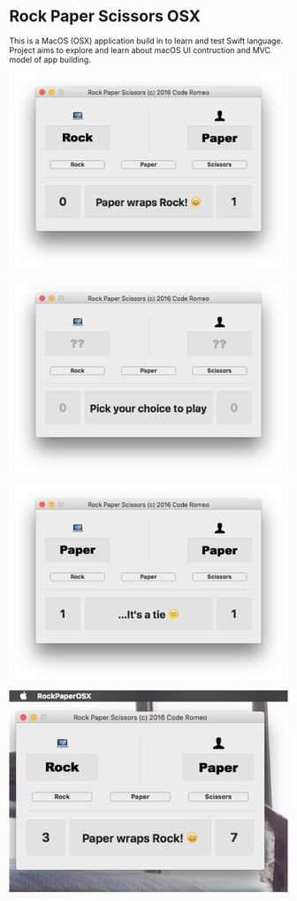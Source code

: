 # Rock Paper Scissors OSX

This is a MacOS (OSX) application build in to learn and test Swift language.
Project aims to explore and learn about macOS UI contruction and MVC model of app building.

![alt tag](https://github.com/codeRomeo/RockPaperScissorsOSX/blob/dev-0_2_1/RPS_ss1.png)

![alt tag](https://github.com/codeRomeo/RockPaperScissorsOSX/blob/dev-0_2_1/RPS_ss2.png)

![alt tag](https://github.com/codeRomeo/RockPaperScissorsOSX/blob/dev-0_2_1/RPS_ss3.png)

![alt tag](https://github.com/codeRomeo/RockPaperScissorsOSX/blob/dev-0_2_1/RPS_ss4.png)
